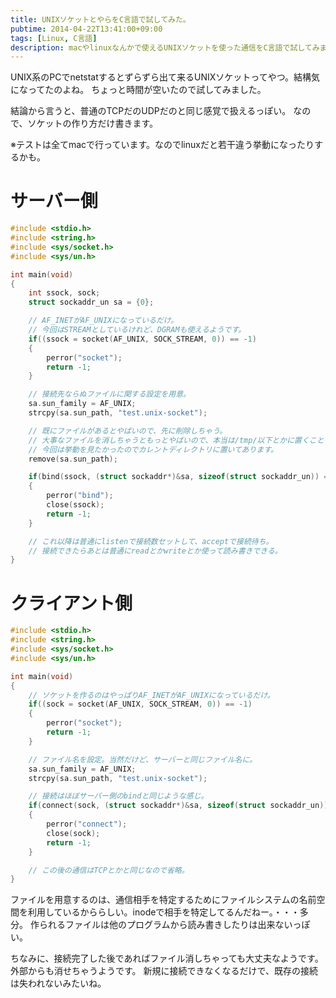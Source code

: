 ```yaml
---
title: UNIXソケットとやらをC言語で試してみた。
pubtime: 2014-04-22T13:41:00+09:00
tags: [Linux, C言語]
description: macやlinuxなんかで使えるUNIXソケットを使った通信をC言語で試してみました。
---
```


UNIX系のPCでnetstatするとずらずら出て来るUNIXソケットってやつ。結構気になってたのよね。
ちょっと時間が空いたので試してみました。

結論から言うと、普通のTCPだのUDPだのと同じ感覚で扱えるっぽい。
なので、ソケットの作り方だけ書きます。

※テストは全てmacで行っています。なのでlinuxだと若干違う挙動になったりするかも。

# サーバー側
``` c
#include <stdio.h>
#include <string.h>
#include <sys/socket.h>
#include <sys/un.h>

int main(void)
{
    int ssock, sock;
    struct sockaddr_un sa = {0};

    // AF_INETがAF_UNIXになっているだけ。
    // 今回はSTREAMとしているけれど、DGRAMも使えるようです。
    if((ssock = socket(AF_UNIX, SOCK_STREAM, 0)) == -1)
    {
        perror("socket");
        return -1;
    }

    // 接続先ならぬファイルに関する設定を用意。
    sa.sun_family = AF_UNIX;
    strcpy(sa.sun_path, "test.unix-socket");

    // 既にファイルがあるとやばいので、先に削除しちゃう。
    // 大事なファイルを消しちゃうともっとやばいので、本当は/tmp/以下とかに置くことをおすすめ。
    // 今回は挙動を見たかったのでカレントディレクトリに置いてあります。
    remove(sa.sun_path);

    if(bind(ssock, (struct sockaddr*)&sa, sizeof(struct sockaddr_un)) == -1)
    {
        perror("bind");
        close(ssock);
        return -1;
    }

    // これ以降は普通にlistenで接続数セットして、acceptで接続待ち。
    // 接続できたらあとは普通にreadとかwriteとか使って読み書きできる。
}
```

# クライアント側
``` c
#include <stdio.h>
#include <string.h>
#include <sys/socket.h>
#include <sys/un.h>

int main(void)
{
    // ソケットを作るのはやっぱりAF_INETがAF_UNIXになっているだけ。
    if((sock = socket(AF_UNIX, SOCK_STREAM, 0)) == -1)
    {
        perror("socket");
        return -1;
    }

    // ファイル名を設定。当然だけど、サーバーと同じファイル名に。
    sa.sun_family = AF_UNIX;
    strcpy(sa.sun_path, "test.unix-socket");

    // 接続はほぼサーバー側のbindと同じような感じ。
    if(connect(sock, (struct sockaddr*)&sa, sizeof(struct sockaddr_un)) == -1)
    {
        perror("connect");
        close(sock);
        return -1;
    }

    // この後の通信はTCPとかと同じなので省略。
}
```

ファイルを用意するのは、通信相手を特定するためにファイルシステムの名前空間を利用しているかららしい。inodeで相手を特定してるんだねー。・・・多分。
作られるファイルは他のプログラムから読み書きしたりは出来ないっぽい。

ちなみに、接続完了した後であればファイル消しちゃっても大丈夫なようです。外部からも消せちゃうようです。
新規に接続できなくなるだけで、既存の接続は失われないみたいね。
